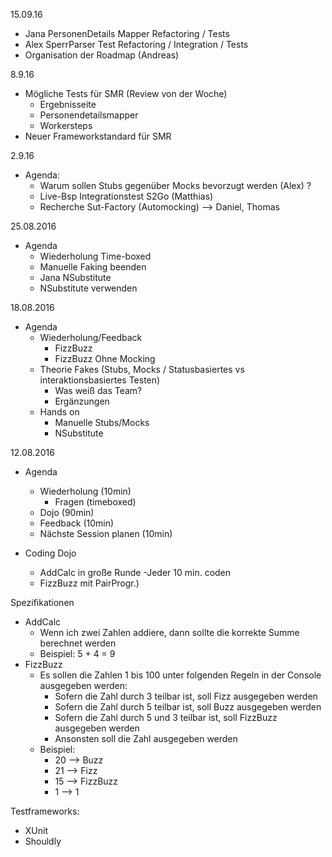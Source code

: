 15.09.16
- Jana PersonenDetails Mapper Refactoring / Tests
- Alex SperrParser Test Refactoring / Integration / Tests
- Organisation der Roadmap (Andreas)

8.9.16
- Mögliche Tests für SMR (Review von der Woche)
  - Ergebnisseite
  - Personendetailsmapper
  - Workersteps
- Neuer Frameworkstandard für SMR  

2.9.16
- Agenda:
  - Warum sollen Stubs gegenüber Mocks bevorzugt werden (Alex) ?
  - Live-Bsp Integrationstest S2Go (Matthias)
  - Recherche Sut-Factory (Automocking) --> Daniel, Thomas
  
25.08.2016
- Agenda
  - Wiederholung Time-boxed
  - Manuelle Faking beenden 
  - Jana NSubstitute
  - NSubstitute verwenden

18.08.2016
- Agenda
  - Wiederholung/Feedback
  	- FizzBuzz
  	- FizzBuzz Ohne Mocking
  - Theorie Fakes (Stubs, Mocks / Statusbasiertes vs interaktionsbasiertes Testen)
  	- Was weiß das Team?
  	- Ergänzungen
  - Hands on
  	- Manuelle Stubs/Mocks
  	- NSubstitute


12.08.2016
- Agenda
	- Wiederholung (10min)
		- Fragen (timeboxed)
	- Dojo (90min)
	- Feedback (10min)
	- Nächste Session planen (10min)

- Coding Dojo
  - AddCalc in große Runde
      -Jeder 10 min. coden 
  - FizzBuzz mit PairProgr.)


Spezifikationen
 - AddCalc
 	- Wenn ich zwei Zahlen addiere, dann sollte die korrekte Summe berechnet werden
 	- Beispiel: 5 + 4 = 9
 - FizzBuzz
 	- Es sollen die Zahlen 1 bis 100 unter folgenden Regeln in der Console ausgegeben werden:
 		- Sofern die Zahl durch 3 teilbar ist, soll Fizz ausgegeben werden
 		- Sofern die Zahl durch 5 teilbar ist, soll Buzz ausgegeben werden
 		- Sofern die Zahl durch 5 und 3 teilbar ist, soll FizzBuzz ausgegeben werden
 		- Ansonsten soll die Zahl ausgegeben werden
 	- Beispiel:
 		- 20 --> Buzz
 		- 21 --> Fizz
 		- 15 --> FizzBuzz
 		-  1 --> 1
 
Testframeworks:
 - XUnit
 - Shouldly
